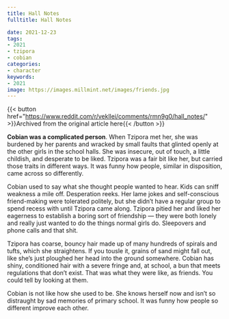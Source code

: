 ```yaml
---
title: Hall Notes
fulltitle: Hall Notes

date: 2021-12-23
tags:
- 2021
- tzipora
- cobian
categories:
- character
keywords:
- 2021
image: https://images.millmint.net/images/friends.jpg
---
```


{{< button href="https://www.reddit.com/r/vekllei/comments/rmn9g0/hall_notes/" >}}Archived from the original article here{{< /button >}}

**Cobian was a complicated person**. When Tzipora met her, she was burdened by her parents and wracked by small faults that glinted openly at the other girls in the school halls. She was insecure, out of touch, a little childish, and desperate to be liked. Tzipora was a fair bit like her, but carried those traits in different ways. It was funny how people, similar in disposition, came across so differently.

Cobian used to say what she thought people wanted to hear. Kids can sniff weakness a mile off. Desperation reeks. Her lame jokes and self-conscious friend-making were tolerated politely, but she didn’t have a regular group to spend recess with until Tzipora came along. Tzipora pitied her and liked her eagerness to establish a boring sort of friendship — they were both lonely and really just wanted to do the things normal girls do. Sleepovers and phone calls and that shit.

Tzipora has coarse, bouncy hair made up of many hundreds of spirals and tufts, which she straightens. If you tousle it, grains of sand might fall out, like she’s just ploughed her head into the ground somewhere. Cobian has shiny, conditioned hair with a severe fringe and, at school, a bun that meets regulations that don’t exist. That was what they were like, as friends. You could tell by looking at them.

Cobian is not like how she used to be. She knows herself now and isn’t so distraught by sad memories of primary school. It was funny how people so different improve each other.
